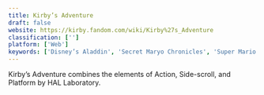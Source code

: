 ```yaml
---
title: Kirby’s Adventure
draft: false 
website: https://kirby.fandom.com/wiki/Kirby%27s_Adventure
classification: ['']
platform: ['Web']
keywords: ['Disney’s Aladdin', 'Secret Maryo Chronicles', 'Super Mario Bros. Deluxe', 'Super Mario Run']
---
```

Kirby’s Adventure combines the elements of Action, Side-scroll, and Platform by HAL Laboratory.